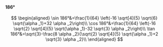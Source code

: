 #### 186°

$$
\begin{aligned}
\sin 186°&=\frac{1}{64} \left(-16 \sqrt[4]{5} \sqrt{6} \sqrt{\alpha _1}+32 \alpha _2\right)\\
\cos 186°&=\frac{1}{64} \left(-16 \sqrt{2} \sqrt[4]{5} \sqrt{\alpha _1}-32 \sqrt{3} \alpha _2\right)\\
\tan 186°&=\sqrt{3}-\frac{8 \alpha _2}{\sqrt{2} \sqrt[4]{5} \sqrt{\alpha _1}+2 \sqrt{3} \alpha _2}\\
\end{aligned}
$$

